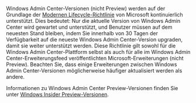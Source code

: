 Windows Admin Center-Versionen (nicht Preview) werden auf der Grundlage der [Modernen Lifecycle-Richtlinie](https://support.microsoft.com/help/30881/modern-lifecycle-policy) von Microsoft kontinuierlich unterstützt. Dies bedeutet: Nur die aktuelle Version von Windows Admin Center wird gewartet und unterstützt, und Benutzer müssen auf dem neuesten Stand bleiben, indem Sie innerhalb von 30 Tagen der Verfügbarkeit auf die neueste Windows Admin Center-Version upgraden, damit sie weiter unterstützt werden. Diese Richtlinie gilt sowohl für die Windows Admin Center-Plattform selbst als auch für alle im Windows Admin Center-Erweiterungsfeed veröffentlichten Microsoft-Erweiterungen (nicht Preview). Beachten Sie, dass einige Erweiterungen zwischen Windows Admin Center-Versionen möglicherweise häufiger aktualisiert werden als andere.

Informationen zu Windows Admin Center Preview-Versionen finden Sie unter [Windows Insider Preview-Versionen](https://www.microsoft.com/en-us/software-download/windowsinsiderpreviewserver).